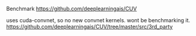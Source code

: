 Benchmark https://github.com/deeplearningais/CUV

uses cuda-convnet, so no new convnet kernels. wont be benchmarking it.
https://github.com/deeplearningais/CUV/tree/master/src/3rd_party
